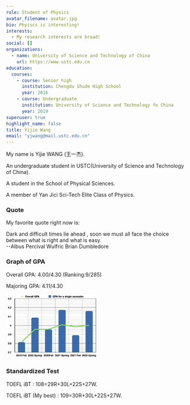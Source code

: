 ```yaml
---
role: Student of Physics
avatar_filename: avatar.jpg
bio: Phyiscs is interesting!
interests:
  - My research interests are broad!
social: []
organizations:
  - name: University of Science and Technology of China
    url: https://www.ustc.edu.cn
education:
  courses:
    - course: Senior high
      institution: Chengdu Shude High School
      year: 2016
    - course: Undergraduate
      institution: University of Science and Technology fo China
      year: 2019
superuser: true
highlight_name: false
title: Yijie Wang
email: "yjwang@mail.ustc.edu.cn"
---
```

My name is Yijie WANG (王一杰).

An undergraduate student in USTC(University of Science and Technology of China).

A student in the School of Physical Sciences.

A member of Yan Jici Sci-Tech Elite Class of Physics.

<!--### My wishes

Since ancient times, sages (such as Aristotle in ancient Greece, and Mozi in ancient China) have tirelessly searched for a unified theory that can describe the world. Modern science originated from Galileo, whose great work pioneered the world of classical physics. After that, Isaac Newton, the master, gave the three laws of classical physics. Since then, the building of classical physics has gained a solid foundation. In the last century, physics ushered in an unprecedented revolution. Albert Einstein's general theory of relativity has allowed us to re-understand space and time, and quantum mechanics has also revealed the laws of the microscopic world on a deeper level. People began to re-examine physics, from deeper symmetries, and a new and beautiful method was proposed -- Yang-Mills gauge field theory. In this century, the establishment and improvement of the Standard Model have brought people's understanding of physics to an unprecedented height. However, there are still many challenges and opportunities in physics, such as the recent W-boson mass problem and the muon magnetic moment problem, which have raised new challenges for the seemingly perfect Standard Model. Will the Standard Model need a patch, or will everything be upended, as it was at the beginning of the last century? let us wait and see.

Today, the biggest challenge people face is that new theories are difficult to verify experimentally. For collider experiments, this difficulty comes from the reality that it is economically and technically difficult to continue to increase energy. People may need to continue to improve the technical level of the collider experiment, but in the current situation of isolationism, post-pandemic aftermath, Russian-Ukrainian conflict and a sluggish global economic situation, there are many difficulties.

Fortunately, the measurement of gravitational waves by LIGO in 2017 confirmed the existence of gravitational waves, which may provide a new way for people to verify in future theoretical studies. On the other hand, the development of quantum components may also help new detection technologies. Multiple detection methods may be about to bring about a new dawn of high-energy physics!

On the eve of this change in physics, I hope that I can engage in experimental and theoretical research in high-energy physics. There are still many challenges to be solved in high-energy physics. I hope to continue to challenge the grand unified theory. This is my ultimate purpose in life. There is a long way to go, and I will try my best to search for it. (The last sentence is an ancient Chinese poem: 路漫漫其修远兮，吾将上下而求索。)-->

### Quote

My favorite quote right now is:

Dark and difficult times lie ahead , soon we must all face the choice between what is right and what is easy.  
                                                          --Albus Percival Wulfric Brian Dumbledore

### Graph of GPA

Overall GPA: 4.00/4.30  (Ranking:9/285)

Majoring GPA: 4.11/4.30

<img src="https://github.com/ustcyjwang/academic/blob/master/content/authors/admin/GPA.png?raw=true" width="50%">

### Standardized Test

TOEFL iBT : 108=29R+30L+22S+27W.

TOEFL iBT (My best) : 109=30R+30L+22S+27W.
